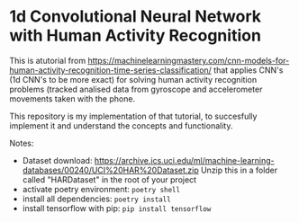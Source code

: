 # 1d Convolutional Neural Network with Human Activity Recognition

This is atutorial from https://machinelearningmastery.com/cnn-models-for-human-activity-recognition-time-series-classification/ that applies CNN's (1d CNN's to be more exact) for solving human activity recognition problems (tracked analised data from gyroscope and accelerometer movements taken with the phone.

This repository is my implementation of that tutorial, to succesfully implement it and understand the concepts and functionality.

Notes:
* Dataset download: https://archive.ics.uci.edu/ml/machine-learning-databases/00240/UCI%20HAR%20Dataset.zip
Unzip this in a folder called "HARDataset" in the root of your project
* activate poetry environment:
    ```poetry shell```
* install all dependencies:
    ```poetry install```
* install tensorflow with pip:
    ```pip install tensorflow```

